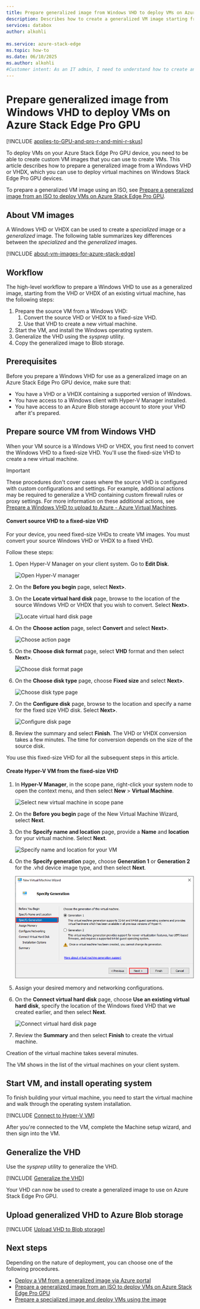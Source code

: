```yaml
---
title: Prepare generalized image from Windows VHD to deploy VMs on Azure Stack Edge Pro GPU
description: Describes how to create a generalized VM image starting from a Windows VHD or VHDX. Use this generalized VM image to deploy virtual machines on your Azure Stack Edge Pro GPU device.
services: databox
author: alkohli

ms.service: azure-stack-edge
ms.topic: how-to
ms.date: 06/10/2025
ms.author: alkohli
#Customer intent: As an IT admin, I need to understand how to create and upload Azure VM images that I can use to deploy virtual machines on my Azure Stack Edge Pro GPU device.
---
```


# Prepare generalized image from Windows VHD to deploy VMs on Azure Stack Edge Pro GPU

[!INCLUDE [applies-to-GPU-and-pro-r-and-mini-r-skus](../../includes/azure-stack-edge-applies-to-gpu-pro-r-mini-r-sku.md)]

To deploy VMs on your Azure Stack Edge Pro GPU device, you need to be able to create custom VM images that you can use to create VMs. This article describes how to prepare a generalized image from a Windows VHD or VHDX, which you can use to deploy virtual machines on Windows Stack Edge Pro GPU devices.

To prepare a generalized VM image using an ISO, see [Prepare a generalized image from an ISO to deploy VMs on Azure Stack Edge Pro GPU](azure-stack-edge-gpu-prepare-windows-generalized-image-iso.md).

## About VM images

A Windows VHD or VHDX can be used to create a *specialized* image or a *generalized* image. The following table summarizes key differences between the *specialized* and the *generalized* images.

[!INCLUDE [about-vm-images-for-azure-stack-edge](../../includes/azure-stack-edge-about-vm-images.md)]

## Workflow

The high-level workflow to prepare a Windows VHD to use as a generalized image, starting from the VHD or VHDX of an existing virtual machine, has the following steps:

1. Prepare the source VM from a Windows VHD:
   1. Convert the source VHD or VHDX to a fixed-size VHD.
   1. Use that VHD to create a new virtual machine.<!--Can this procedure be generalized and moved to an include file?-->
1. Start the VM, and install the Windows operating system.
1. Generalize the VHD using the *sysprep* utility.
1. Copy the generalized image to Blob storage.

## Prerequisites

Before you prepare a Windows VHD for use as a generalized image on an Azure Stack Edge Pro GPU device, make sure that:

- You have a VHD or a VHDX containing a supported version of Windows. 
- You have access to a Windows client with Hyper-V Manager installed. 
- You have access to an Azure Blob storage account to store your VHD after it's prepared.

## Prepare source VM from Windows VHD

When your VM source is a Windows VHD or VHDX, you first need to convert the Windows VHD to a fixed-size VHD. You'll use the fixed-size VHD to create a new virtual machine.

> [!IMPORTANT]
> These procedures don't cover cases where the source VHD is configured with custom configurations and settings. For example, additional actions may be required to generalize a VHD containing custom firewall rules or proxy settings. For more information on these additional actions, see [Prepare a Windows VHD to upload to Azure - Azure Virtual Machines](/azure/virtual-machines/windows/prepare-for-upload-vhd-image).

#### Convert source VHD to a fixed-size VHD

For your device, you need fixed-size VHDs to create VM images. You must convert your source Windows VHD or VHDX to a fixed VHD. 

Follow these steps:

1. Open Hyper-V Manager on your client system. Go to **Edit Disk**.

    ![Open Hyper-V manager](./media/azure-stack-edge-gpu-prepare-windows-vhd-generalized-image/convert-fixed-vhd-1.png)

1. On the **Before you begin** page, select **Next>**.

1. On the **Locate virtual hard disk** page, browse to the location of the source Windows VHD or VHDX that you wish to convert. Select **Next>**.

    ![Locate virtual hard disk page](./media/azure-stack-edge-gpu-prepare-windows-vhd-generalized-image/convert-fixed-vhd-2.png)

1. On the **Choose action** page, select **Convert** and select **Next>**.

    ![Choose action page](./media/azure-stack-edge-gpu-prepare-windows-vhd-generalized-image/convert-fixed-vhd-3.png)

1. On the **Choose disk format** page, select **VHD** format and then select **Next>**.

   ![Choose disk format page](./media/azure-stack-edge-gpu-prepare-windows-vhd-generalized-image/convert-fixed-vhd-4.png)

1. On the **Choose disk type** page, choose **Fixed size** and select **Next>**.

   ![Choose disk type page](./media/azure-stack-edge-gpu-prepare-windows-vhd-generalized-image/convert-fixed-vhd-5.png)

1. On the **Configure disk** page, browse to the location and specify a name for the fixed size VHD disk. Select **Next>**.

   ![Configure disk page](./media/azure-stack-edge-gpu-prepare-windows-vhd-generalized-image/convert-fixed-vhd-6.png)

1. Review the summary and select **Finish**. The VHD or VHDX conversion takes a few minutes. The time for conversion depends on the size of the source disk.

<!--
1. Run PowerShell on your Windows client.
1. Run the following command:

    ```powershell
    Convert-VHD -Path <source VHD path> -DestinationPath <destination-path.vhd> -VHDType Fixed 
    ```
-->
You use this fixed-size VHD for all the subsequent steps in this article.

#### Create Hyper-V VM from the fixed-size VHD

1. In **Hyper-V Manager**, in the scope pane, right-click your system node to open the context menu, and then select **New** > **Virtual Machine**.

    ![Select new virtual machine in scope pane](./media/azure-stack-edge-gpu-prepare-windows-vhd-generalized-image/create-virtual-machine-1.png)

1. On the **Before you begin** page of the New Virtual Machine Wizard, select **Next**.

1. On the **Specify name and location** page, provide a **Name** and **location** for your virtual machine. Select **Next**.

    ![Specify name and location for your VM](./media/azure-stack-edge-gpu-prepare-windows-vhd-generalized-image/create-virtual-machine-2.png)

1. On the **Specify generation** page, choose **Generation 1** or **Generation 2** for the .vhd device image type, and then select **Next**.    

    ![Specify generation](./media/azure-stack-edge-gpu-prepare-windows-vhd-generalized-image/create-virtual-machine-3.png)

1. Assign your desired memory and networking configurations.

1. On the **Connect virtual hard disk** page, choose **Use an existing virtual hard disk**, specify the location of the Windows fixed VHD that we created earlier, and then select **Next**.

    ![Connect virtual hard disk page](./media/azure-stack-edge-gpu-prepare-windows-vhd-generalized-image/create-virtual-machine-4.png)

1. Review the **Summary** and then select **Finish** to create the virtual machine.

Creation of the virtual machine takes several minutes.

The VM shows in the list of the virtual machines on your client system.

## Start VM, and install operating system

To finish building your virtual machine, you need to start the virtual machine and walk through the operating system installation.

[!INCLUDE [Connect to Hyper-V VM](../../includes/azure-stack-edge-connect-to-hyperv-vm.md)]

After you're connected to the VM, complete the Machine setup wizard, and then sign into the VM.<!--It's not clear what they are doing here. Where does the Machine setup wizard come in?-->

## Generalize the VHD

Use the *sysprep* utility to generalize the VHD. 

[!INCLUDE [Generalize the VHD](../../includes/azure-stack-edge-generalize-vhd.md)]

Your VHD can now be used to create a generalized image to use on Azure Stack Edge Pro GPU.

## Upload generalized VHD to Azure Blob storage

[!INCLUDE [Upload VHD to Blob storage](../../includes/azure-stack-edge-upload-vhd-to-blob-storage.md)]

<!-- this should be added to deploy VM articles - If you experience any issues creating VMs from your new image, you can use VM console access to help troubleshoot. For information on console access, see [link].-->

## Next steps

Depending on the nature of deployment, you can choose one of the following procedures.

- [Deploy a VM from a generalized image via Azure portal](azure-stack-edge-gpu-deploy-virtual-machine-portal.md)
- [Prepare a generalized image from an ISO to deploy VMs on Azure Stack Edge Pro GPU](azure-stack-edge-gpu-prepare-windows-generalized-image-iso.md)
- [Prepare a specialized image and deploy VMs using the image](azure-stack-edge-gpu-deploy-vm-specialized-image-powershell.md) 
